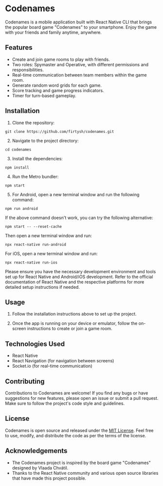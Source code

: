 # Codenames

Codenames is a mobile application built with React Native CLI that brings the popular board game "Codenames" to your smartphone. Enjoy the game with your friends and family anytime, anywhere.

## Features

- Create and join game rooms to play with friends.
- Two roles: Spymaster and Operative, with different permissions and responsibilities.
- Real-time communication between team members within the game room.
- Generate random word grids for each game.
- Score tracking and game progress indicators.
- Timer for turn-based gameplay.

## Installation

1. Clone the repository:

```shell
git clone https://github.com/firtysh/codenames.git
```

2. Navigate to the project directory:

```shell
cd codenames
```

3. Install the dependencies:

```shell
npm install
```

4. Run the Metro bundler:

```shell
npm start
```

5. For Android, open a new terminal window and run the following command:

```shell
npm run android
```

   If the above command doesn't work, you can try the following alternative:

```shell
npm start -- --reset-cache
```

   Then open a new terminal window and run:

```shell
npx react-native run-android
```

   For iOS, open a new terminal window and run:

```shell
npx react-native run-ios
```

Please ensure you have the necessary development environment and tools set up for React Native and Android/iOS development. Refer to the official documentation of React Native and the respective platforms for more detailed setup instructions if needed.

## Usage

1. Follow the installation instructions above to set up the project.

2. Once the app is running on your device or emulator, follow the on-screen instructions to create or join a game room.

## Technologies Used

- React Native
- React Navigation (for navigation between screens)
- Socket.io (for real-time communication)

## Contributing

Contributions to Codenames are welcome! If you find any bugs or have suggestions for new features, please open an issue or submit a pull request. Make sure to follow the project's code style and guidelines.

## License

Codenames is open source and released under the [MIT License](https://opensource.org/licenses/MIT). Feel free to use, modify, and distribute the code as per the terms of the license.

## Acknowledgements

- The Codenames project is inspired by the board game "Codenames" designed by Vlaada Chvátil.
- Thanks to the React Native community and various open source libraries that have made this project possible.
